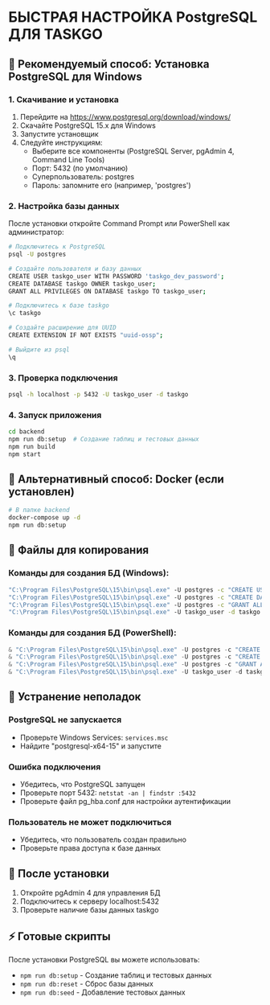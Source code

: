 # БЫСТРАЯ НАСТРОЙКА PostgreSQL ДЛЯ TASKGO

## 🚀 Рекомендуемый способ: Установка PostgreSQL для Windows

### 1. Скачивание и установка
1. Перейдите на https://www.postgresql.org/download/windows/
2. Скачайте PostgreSQL 15.x для Windows
3. Запустите установщик
4. Следуйте инструкциям:
   - Выберите все компоненты (PostgreSQL Server, pgAdmin 4, Command Line Tools)
   - Порт: 5432 (по умолчанию)
   - Суперпользователь: postgres
   - Пароль: запомните его (например, 'postgres')

### 2. Настройка базы данных
После установки откройте Command Prompt или PowerShell как администратор:

```bash
# Подключитесь к PostgreSQL
psql -U postgres

# Создайте пользователя и базу данных
CREATE USER taskgo_user WITH PASSWORD 'taskgo_dev_password';
CREATE DATABASE taskgo OWNER taskgo_user;
GRANT ALL PRIVILEGES ON DATABASE taskgo TO taskgo_user;

# Подключитесь к базе taskgo
\c taskgo

# Создайте расширение для UUID
CREATE EXTENSION IF NOT EXISTS "uuid-ossp";

# Выйдите из psql
\q
```

### 3. Проверка подключения
```bash
psql -h localhost -p 5432 -U taskgo_user -d taskgo
```

### 4. Запуск приложения
```bash
cd backend
npm run db:setup  # Создание таблиц и тестовых данных
npm run build
npm start
```

## 🐳 Альтернативный способ: Docker (если установлен)

```bash
# В папке backend
docker-compose up -d
npm run db:setup
```

## 📝 Файлы для копирования

### Команды для создания БД (Windows):
```cmd
"C:\Program Files\PostgreSQL\15\bin\psql.exe" -U postgres -c "CREATE USER taskgo_user WITH PASSWORD 'taskgo_dev_password';"
"C:\Program Files\PostgreSQL\15\bin\psql.exe" -U postgres -c "CREATE DATABASE taskgo OWNER taskgo_user;"
"C:\Program Files\PostgreSQL\15\bin\psql.exe" -U postgres -c "GRANT ALL PRIVILEGES ON DATABASE taskgo TO taskgo_user;"
"C:\Program Files\PostgreSQL\15\bin\psql.exe" -U taskgo_user -d taskgo -c "CREATE EXTENSION IF NOT EXISTS \"uuid-ossp\";"
```

### Команды для создания БД (PowerShell):
```powershell
& "C:\Program Files\PostgreSQL\15\bin\psql.exe" -U postgres -c "CREATE USER taskgo_user WITH PASSWORD 'taskgo_dev_password';"
& "C:\Program Files\PostgreSQL\15\bin\psql.exe" -U postgres -c "CREATE DATABASE taskgo OWNER taskgo_user;"
& "C:\Program Files\PostgreSQL\15\bin\psql.exe" -U postgres -c "GRANT ALL PRIVILEGES ON DATABASE taskgo TO taskgo_user;"
& "C:\Program Files\PostgreSQL\15\bin\psql.exe" -U taskgo_user -d taskgo -c "CREATE EXTENSION IF NOT EXISTS \"uuid-ossp\";"
```

## 🔧 Устранение неполадок

### PostgreSQL не запускается
- Проверьте Windows Services: `services.msc`
- Найдите "postgresql-x64-15" и запустите

### Ошибка подключения
- Убедитесь, что PostgreSQL запущен
- Проверьте порт 5432: `netstat -an | findstr :5432`
- Проверьте файл pg_hba.conf для настройки аутентификации

### Пользователь не может подключиться
- Убедитесь, что пользователь создан правильно
- Проверьте права доступа к базе данных

## 🎯 После установки

1. Откройте pgAdmin 4 для управления БД
2. Подключитесь к серверу localhost:5432
3. Проверьте наличие базы данных taskgo

## ⚡ Готовые скрипты

После установки PostgreSQL вы можете использовать:
- `npm run db:setup` - Создание таблиц и тестовых данных
- `npm run db:reset` - Сброс базы данных
- `npm run db:seed` - Добавление тестовых данных
